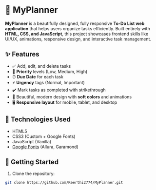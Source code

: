 # 📝 MyPlanner

**MyPlanner** is a beautifully designed, fully responsive **To-Do List web application** that helps users organize tasks efficiently. Built entirely with **HTML, CSS, and JavaScript**, this project showcases frontend skills like UI/UX, animations, responsive design, and interactive task management.

## ✨ Features

- ✅ Add, edit, and delete tasks
- 📌 **Priority** levels (Low, Medium, High)
- ⏰ **Due Date** for each task
- ⚡ **Urgency** tags (Normal, Important)
- ✔️ Mark tasks as completed with strikethrough
- 🎨 Beautiful, modern design with **soft colors** and animations
- 🖥️ **Responsive layout** for mobile, tablet, and desktop

## 📂 Technologies Used

- HTML5
- CSS3 (Custom + Google Fonts)
- JavaScript (Vanilla)
- [Google Fonts](https://fonts.google.com/) (Allura, Garamond)

## 🚀 Getting Started

1. Clone the repository:

```bash
git clone https://github.com/Keerthi2774/MyPlanner.git
